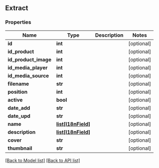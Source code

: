 ## Extract

### Properties
Name | Type | Description | Notes
------------ | ------------- | ------------- | -------------
**id** | **int** |  | [optional] 
**id_product** | **int** |  | [optional] 
**id_product_image** | **int** |  | [optional] 
**id_media_player** | **int** |  | [optional] 
**id_media_source** | **int** |  | [optional] 
**filename** | **str** |  | [optional] 
**position** | **int** |  | [optional] 
**active** | **bool** |  | [optional] 
**date_add** | **str** |  | [optional] 
**date_upd** | **str** |  | [optional] 
**name** | [**list[I18nField]**](#I18nField) |  | [optional] 
**description** | [**list[I18nField]**](#I18nField) |  | [optional] 
**cover** | **str** |  | [optional] 
**thumbnail** | **str** |  | [optional] 

[[Back to Model list]](#documentation-for-models) [[Back to API list]](#documentation-for-api-endpoints)


